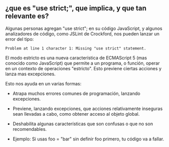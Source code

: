 
## ¿que es "use strict;", que implica, y que tan relevante es?

Algunas personas agregan "use strict"; en su código JavaScript, y algunos analizadores de código, como JSLint de Crockford, nos pueden lanzar un error del tipo:

```
Problem at line 1 character 1: Missing "use strict" statement.
```

El modo estricto es una nueva característica de ECMAScript 5 (mas conocido como JavaScript) que permite a un programa, o función, operar en un contexto de operaciones "estricto". Esto previene ciertas acciones y lanza mas excepciones.

Esto nos ayuda en un varias formas:

- Atrapa muchos errores comunes de programación, lanzando excepciones.

- Previene, lanzando excepciones, que acciones relativamente inseguras sean llevadas a cabo, como obtener acceso al objeto global.

- Deshabilita algunas características que son confusas o que no son recomendables.

- Ejemplo: Si usas foo = "bar" sin definir foo primero, tu código va a fallar.
